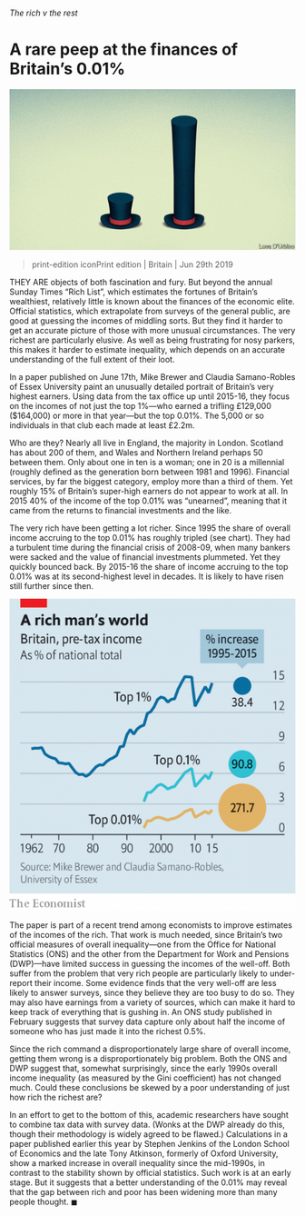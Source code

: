 ###### The rich v the rest

# A rare peep at the finances of Britain’s 0.01% 

![image](images/20190629_brd002_0.jpg) 

> print-edition iconPrint edition | Britain | Jun 29th 2019 

THEY ARE objects of both fascination and fury. But beyond the annual Sunday Times “Rich List”, which estimates the fortunes of Britain’s wealthiest, relatively little is known about the finances of the economic elite. Official statistics, which extrapolate from surveys of the general public, are good at guessing the incomes of middling sorts. But they find it harder to get an accurate picture of those with more unusual circumstances. The very richest are particularly elusive. As well as being frustrating for nosy parkers, this makes it harder to estimate inequality, which depends on an accurate understanding of the full extent of their loot. 

In a paper published on June 17th, Mike Brewer and Claudia Samano-Robles of Essex University paint an unusually detailed portrait of Britain’s very highest earners. Using data from the tax office up until 2015-16, they focus on the incomes of not just the top 1%—who earned a trifling £129,000 ($164,000) or more in that year—but the top 0.01%. The 5,000 or so individuals in that club each made at least £2.2m. 

Who are they? Nearly all live in England, the majority in London. Scotland has about 200 of them, and Wales and Northern Ireland perhaps 50 between them. Only about one in ten is a woman; one in 20 is a millennial (roughly defined as the generation born between 1981 and 1996). Financial services, by far the biggest category, employ more than a third of them. Yet roughly 15% of Britain’s super-high earners do not appear to work at all. In 2015 40% of the income of the top 0.01% was “unearned”, meaning that it came from the returns to financial investments and the like. 

The very rich have been getting a lot richer. Since 1995 the share of overall income accruing to the top 0.01% has roughly tripled (see chart). They had a turbulent time during the financial crisis of 2008-09, when many bankers were sacked and the value of financial investments plummeted. Yet they quickly bounced back. By 2015-16 the share of income accruing to the top 0.01% was at its second-highest level in decades. It is likely to have risen still further since then. 

![image](images/20190629_BRC308.png) 

The paper is part of a recent trend among economists to improve estimates of the incomes of the rich. That work is much needed, since Britain’s two official measures of overall inequality—one from the Office for National Statistics (ONS) and the other from the Department for Work and Pensions (DWP)—have limited success in guessing the incomes of the well-off. Both suffer from the problem that very rich people are particularly likely to under-report their income. Some evidence finds that the very well-off are less likely to answer surveys, since they believe they are too busy to do so. They may also have earnings from a variety of sources, which can make it hard to keep track of everything that is gushing in. An ONS study published in February suggests that survey data capture only about half the income of someone who has just made it into the richest 0.5%. 

Since the rich command a disproportionately large share of overall income, getting them wrong is a disproportionately big problem. Both the ONS and DWP suggest that, somewhat surprisingly, since the early 1990s overall income inequality (as measured by the Gini coefficient) has not changed much. Could these conclusions be skewed by a poor understanding of just how rich the richest are? 

In an effort to get to the bottom of this, academic researchers have sought to combine tax data with survey data. (Wonks at the DWP already do this, though their methodology is widely agreed to be flawed.) Calculations in a paper published earlier this year by Stephen Jenkins of the London School of Economics and the late Tony Atkinson, formerly of Oxford University, show a marked increase in overall inequality since the mid-1990s, in contrast to the stability shown by official statistics. Such work is at an early stage. But it suggests that a better understanding of the 0.01% may reveal that the gap between rich and poor has been widening more than many people thought. ◼ 

